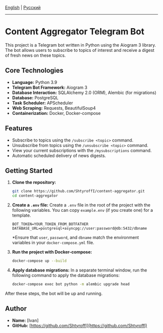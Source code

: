 [English](README.md) | [Русский](README.ru.md)

---

# Content Aggregator Telegram Bot

This project is a Telegram bot written in Python using the Aiogram 3 library. The bot allows users to subscribe to topics of interest and receive a digest of fresh news on these topics.

## Core Technologies

- **Language:** Python 3.9
- **Telegram Bot Framework:** Aiogram 3
- **Database Interaction:** SQLAlchemy 2.0 (ORM), Alembic (for migrations)
- **Database:** PostgreSQL
- **Task Scheduler:** APScheduler
- **Web Scraping:** Requests, BeautifulSoup4
- **Containerization:** Docker, Docker-compose

## Features

- Subscribe to topics using the `/subscribe <topic>` command.
- Unsubscribe from topics using the `/unsubscribe <topic>` command.
- View your current subscriptions with the `/mysubscriptions` command.
- Automatic scheduled delivery of news digests.

## Getting Started

1.  **Clone the repository:**
    ```bash
    git clone https://github.com/ShtyroffI/content-aggregator.git
    cd content-aggregator
    ```

2.  **Create a `.env` file:**
    Create a `.env` file in the root of the project with the following variables. You can copy `example.env` (if you create one) for a template.
    ```
    BOT_TOKEN=YOUR_TOKEN_FROM_BOTFATHER
    DATABASE_URL=postgresql+asyncpg://user:password@db:5432/dbname
    ```
    *Ensure that `user`, `password`, and `dbname` match the environment variables in your `docker-compose.yml` file.

3.  **Run the project with Docker-compose:**
    ```bash
    docker-compose up --build
    ```

4.  **Apply database migrations:**
    In a separate terminal window, run the following command to apply the database migrations:
    ```bash
    docker-compose exec bot python -m alembic upgrade head
    ```

After these steps, the bot will be up and running.

## Author

- **Name:** [Ivan]
- **GitHub:** [https://github.com/ShtyroffI](https://github.com/ShtyroffI)